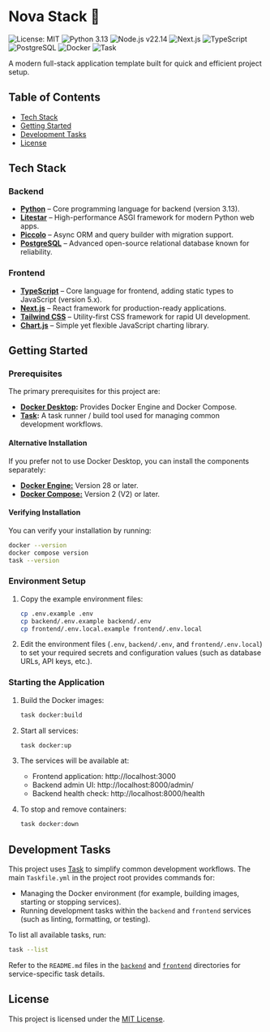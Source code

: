 # Nova Stack 🌟

![License: MIT](https://img.shields.io/badge/License-MIT-yellow.svg)
![Python 3.13](https://img.shields.io/badge/python-3.13-blue)
![Node.js v22.14](https://img.shields.io/badge/node.js-v22.14-brightgreen)
![Next.js](https://img.shields.io/badge/Next.js-15.x-black?logo=next.js)
![TypeScript](https://img.shields.io/badge/TypeScript-5.x-3178C6?logo=typescript)
![PostgreSQL](https://img.shields.io/badge/PostgreSQL-336791?logo=postgresql)
![Docker](https://img.shields.io/badge/Docker-Container-2496ED?logo=docker)
![Task](https://img.shields.io/badge/Task-Runner-4B8BBE?logo=task)

A modern full-stack application template built for quick and efficient project setup.

## Table of Contents

- [Tech Stack](#tech-stack)
- [Getting Started](#getting-started)
- [Development Tasks](#development-tasks)
- [License](#license)

## Tech Stack

### Backend
- **[Python][python]** – Core programming language for backend (version 3.13).
- **[Litestar][litestar]** – High-performance ASGI framework for modern Python web apps.
- **[Piccolo][piccolo]** – Async ORM and query builder with migration support.
- **[PostgreSQL][postgresql]** – Advanced open-source relational database known for reliability.

### Frontend
- **[TypeScript][typescript]** – Core language for frontend, adding static types to JavaScript (version 5.x).
- **[Next.js][nextjs]** – React framework for production-ready applications.
- **[Tailwind CSS][tailwind]** – Utility-first CSS framework for rapid UI development.
- **[Chart.js][chartjs]** – Simple yet flexible JavaScript charting library.

## Getting Started

### Prerequisites

The primary prerequisites for this project are:
- **[Docker Desktop][docker-desktop]:** Provides Docker Engine and Docker Compose.
- **[Task][task]:** A task runner / build tool used for managing common development workflows.

#### Alternative Installation

If you prefer not to use Docker Desktop, you can install the components separately:
- [**Docker Engine:**](https://docs.docker.com/engine/install/) Version 28 or later.
- [**Docker Compose:**](https://docs.docker.com/compose/install/linux/#install-the-plugin-manually) Version 2 (V2) or later.

#### Verifying Installation

You can verify your installation by running:
```bash
docker --version
docker compose version
task --version
```

### Environment Setup

1. Copy the example environment files:
   ```bash
   cp .env.example .env
   cp backend/.env.example backend/.env
   cp frontend/.env.local.example frontend/.env.local
   ```

2. Edit the environment files (`.env`, `backend/.env`, and `frontend/.env.local`) to set your required secrets and configuration values (such as database URLs, API keys, etc.).

### Starting the Application

1. Build the Docker images:
   ```bash
   task docker:build
   ```

2. Start all services:
   ```bash
   task docker:up
   ```

3. The services will be available at:
   - Frontend application: http://localhost:3000
   - Backend admin UI: http://localhost:8000/admin/
   - Backend health check: http://localhost:8000/health

4. To stop and remove containers:
   ```bash
   task docker:down
   ```

## Development Tasks

This project uses [Task][] to simplify common development workflows. The main `Taskfile.yml` in the project root provides commands for:

- Managing the Docker environment (for example, building images, starting or stopping services).
- Running development tasks within the `backend` and `frontend` services (such as linting, formatting, or testing).

To list all available tasks, run:

```bash
task --list
```

Refer to the `README.md` files in the [`backend`](./backend/README.md) and [`frontend`](./frontend/README.md) directories for service-specific task details.

## License

This project is licensed under the [MIT License](./LICENSE).

[chartjs]: https://www.chartjs.org/
[docker-desktop]: https://www.docker.com/products/docker-desktop/
[litestar]: https://litestar.dev/
[nextjs]: https://nextjs.org/
[piccolo]: https://piccolo-orm.com/
[postgresql]: https://www.postgresql.org/
[python]: https://www.python.org/
[tailwind]: https://tailwindcss.com/
[task]: https://taskfile.dev/
[typescript]: https://www.typescriptlang.org/

